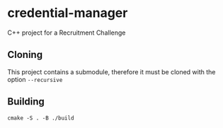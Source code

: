 # credential-manager
C++ project for a Recruitment Challenge

## Cloning
This project contains a submodule, therefore it must be cloned with the option `--recursive`

## Building
`cmake -S . -B ./build`
